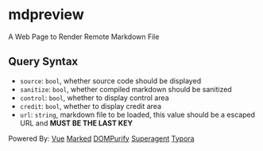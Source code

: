 # mdpreview
 A Web Page to Render Remote Markdown File

## Query Syntax
+ `source`: `bool`, whether source code should be displayed
+ `sanitize`: `bool`, whether compiled markdown should be sanitized
+ `control`: `bool`, whether to display control area
+ `credit`: `bool`, whether to display credit area
+ `url`: `string`, markdown file to be loaded, this value should be a escaped URL and **MUST BE THE LAST KEY**

Powered By:
[Vue](https://vuejs.org)
[Marked](https://marked.js.org)
[DOMPurify](https://cure53.de/purify)
[Superagent](https://visionmedia.github.io/superagent/)
[Typora](https://typora.io)
